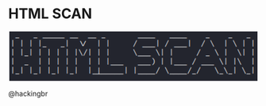 # HTML SCAN

<p align="center">
    <img width="500" src="html_scan.png" alt="HTML SCAN"><p></p>
    @hackingbr
</p>
